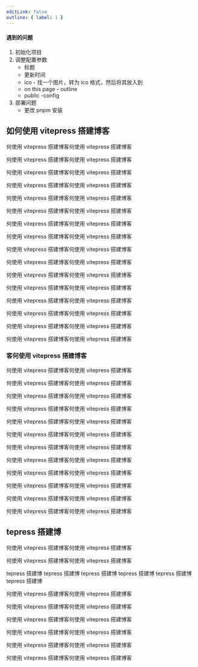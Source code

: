 ```yaml
---
editLink: false
outline: { label: 1 }
---
```


#### 遇到的问题

1. 初始化项目
2. 调整配置参数
   - 标题
   - 更新时间
   - ico - 找一个图片，转为 ico 格式，然后将其放入到
   - on this page - outline
   - public -config
3. 部署问题
   - 更改 pnpm 安装

## 如何使用 vitepress 搭建博客

何使用 vitepress 搭建博客何使用 vitepress 搭建博客

何使用 vitepress 搭建博客何使用 vitepress 搭建博客

何使用 vitepress 搭建博客何使用 vitepress 搭建博客

何使用 vitepress 搭建博客何使用 vitepress 搭建博客

何使用 vitepress 搭建博客何使用 vitepress 搭建博客

何使用 vitepress 搭建博客何使用 vitepress 搭建博客

何使用 vitepress 搭建博客何使用 vitepress 搭建博客

何使用 vitepress 搭建博客何使用 vitepress 搭建博客

何使用 vitepress 搭建博客何使用 vitepress 搭建博客

何使用 vitepress 搭建博客何使用 vitepress 搭建博客

何使用 vitepress 搭建博客何使用 vitepress 搭建博客

何使用 vitepress 搭建博客何使用 vitepress 搭建博客

何使用 vitepress 搭建博客何使用 vitepress 搭建博客

何使用 vitepress 搭建博客何使用 vitepress 搭建博客

何使用 vitepress 搭建博客何使用 vitepress 搭建博客

何使用 vitepress 搭建博客何使用 vitepress 搭建博客

### 客何使用 vitepress 搭建博客

何使用 vitepress 搭建博客何使用 vitepress 搭建博客

何使用 vitepress 搭建博客何使用 vitepress 搭建博客

何使用 vitepress 搭建博客何使用 vitepress 搭建博客

何使用 vitepress 搭建博客何使用 vitepress 搭建博客

何使用 vitepress 搭建博客何使用 vitepress 搭建博客

何使用 vitepress 搭建博客何使用 vitepress 搭建博客

何使用 vitepress 搭建博客何使用 vitepress 搭建博客

何使用 vitepress 搭建博客何使用 vitepress 搭建博客

何使用 vitepress 搭建博客何使用 vitepress 搭建博客

何使用 vitepress 搭建博客何使用 vitepress 搭建博客

何使用 vitepress 搭建博客何使用 vitepress 搭建博客

何使用 vitepress 搭建博客何使用 vitepress 搭建博客

## tepress 搭建博

何使用 vitepress 搭建博客何使用 vitepress 搭建博客

何使用 vitepress 搭建博客何使用 vitepress 搭建博客

tepress 搭建博 tepress 搭建博 tepress 搭建博 tepress 搭建博 tepress 搭建博 tepress 搭建博

何使用 vitepress 搭建博客何使用 vitepress 搭建博客

何使用 vitepress 搭建博客何使用 vitepress 搭建博客

何使用 vitepress 搭建博客何使用 vitepress 搭建博客

何使用 vitepress 搭建博客何使用 vitepress 搭建博客

何使用 vitepress 搭建博客何使用 vitepress 搭建博客

何使用 vitepress 搭建博客何使用 vitepress 搭建博客
